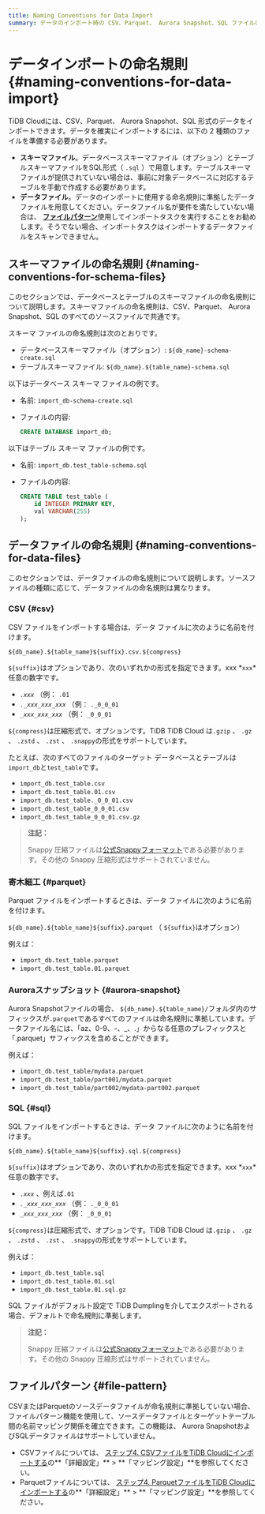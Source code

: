 ```yaml
---
title: Naming Conventions for Data Import
summary: データのインポート時の CSV、Parquet、 Aurora Snapshot、SQL ファイルの命名規則について説明します。
---
```


# データインポートの命名規則 {#naming-conventions-for-data-import}

TiDB Cloudには、CSV、Parquet、 Aurora Snapshot、SQL 形式のデータをインポートできます。データを確実にインポートするには、以下の 2 種類のファイルを準備する必要があります。

-   **スキーマファイル**。データベーススキーマファイル（オプション）とテーブルスキーマファイルをSQL形式（ `.sql` ）で用意します。テーブルスキーマファイルが提供されていない場合は、事前に対象データベースに対応するテーブルを手動で作成する必要があります。
-   **データファイル**。データのインポートに使用する命名規則に準拠したデータファイルを用意してください。データファイル名が要件を満たしていない場合は、 [**ファイルパターン**](#file-pattern)使用してインポートタスクを実行することをお勧めします。そうでない場合、インポートタスクはインポートするデータファイルをスキャンできません。

## スキーマファイルの命名規則 {#naming-conventions-for-schema-files}

このセクションでは、データベースとテーブルのスキーマファイルの命名規則について説明します。スキーマファイルの命名規則は、CSV、Parquet、 Aurora Snapshot、SQL のすべてのソースファイルで共通です。

スキーマ ファイルの命名規則は次のとおりです。

-   データベーススキーマファイル（オプション）: `${db_name}-schema-create.sql`
-   テーブルスキーマファイル: `${db_name}.${table_name}-schema.sql`

以下はデータベース スキーマ ファイルの例です。

-   名前: `import_db-schema-create.sql`
-   ファイルの内容:

    ```sql
    CREATE DATABASE import_db;
    ```

以下はテーブル スキーマ ファイルの例です。

-   名前: `import_db.test_table-schema.sql`
-   ファイルの内容:

    ```sql
    CREATE TABLE test_table (
        id INTEGER PRIMARY KEY,
        val VARCHAR(255)
    );
    ```

## データファイルの命名規則 {#naming-conventions-for-data-files}

このセクションでは、データファイルの命名規則について説明します。ソースファイルの種類に応じて、データファイルの命名規則は異なります。

### CSV {#csv}

CSV ファイルをインポートする場合は、データ ファイルに次のように名前を付けます。

`${db_name}.${table_name}${suffix}.csv.${compress}`

`${suffix}`はオプションであり、次のいずれかの形式を指定できます。xxx *`xxx`*任意の数字です。

-   *`.xxx`* （例： `.01`
-   *`._xxx_xxx_xxx`* （例： `._0_0_01`
-   *`_xxx_xxx_xxx`* （例： `_0_0_01`

`${compress}`は圧縮形式で、オプションです。TiDB TiDB Cloud は`.gzip` 、 `.gz` 、 `.zstd` 、 `.zst` 、 `.snappy`の形式をサポートしています。

たとえば、次のすべてのファイルのターゲット データベースとテーブルは`import_db`と`test_table`です。

-   `import_db.test_table.csv`
-   `import_db.test_table.01.csv`
-   `import_db.test_table._0_0_01.csv`
-   `import_db.test_table_0_0_01.csv`
-   `import_db.test_table_0_0_01.csv.gz`

> **注記：**
>
> Snappy 圧縮ファイルは[公式Snappyフォーマット](https://github.com/google/snappy)である必要があります。その他の Snappy 圧縮形式はサポートされていません。

### 寄木細工 {#parquet}

Parquet ファイルをインポートするときは、データ ファイルに次のように名前を付けます。

`${db_name}.${table_name}${suffix}.parquet` （ `${suffix}`はオプション）

例えば：

-   `import_db.test_table.parquet`
-   `import_db.test_table.01.parquet`

### Auroraスナップショット {#aurora-snapshot}

Aurora Snapshotファイルの場合、 `${db_name}.${table_name}/`フォルダ内のサフィックスが`.parquet`であるすべてのファイルは命名規則に準拠しています。データファイル名には、「az、0-9、-、_、.」からなる任意のプレフィックスと「.parquet」サフィックスを含めることができます。

例えば：

-   `import_db.test_table/mydata.parquet`
-   `import_db.test_table/part001/mydata.parquet`
-   `import_db.test_table/part002/mydata-part002.parquet`

### SQL {#sql}

SQL ファイルをインポートするときは、データ ファイルに次のように名前を付けます。

`${db_name}.${table_name}${suffix}.sql.${compress}`

`${suffix}`はオプションであり、次のいずれかの形式を指定できます。xxx *`xxx`*任意の数字です。

-   *`.xxx`* 、例えば`.01`
-   *`._xxx_xxx_xxx`* （例： `._0_0_01`
-   *`_xxx_xxx_xxx`* （例： `_0_0_01`

`${compress}`は圧縮形式で、オプションです。TiDB TiDB Cloud は`.gzip` 、 `.gz` 、 `.zstd` 、 `.zst` 、 `.snappy`の形式をサポートしています。

例えば：

-   `import_db.test_table.sql`
-   `import_db.test_table.01.sql`
-   `import_db.test_table.01.sql.gz`

SQL ファイルがデフォルト設定で TiDB Dumplingを介してエクスポートされる場合、デフォルトで命名規則に準拠します。

> **注記：**
>
> Snappy 圧縮ファイルは[公式Snappyフォーマット](https://github.com/google/snappy)である必要があります。その他の Snappy 圧縮形式はサポートされていません。

## ファイルパターン {#file-pattern}

CSVまたはParquetのソースデータファイルが命名規則に準拠していない場合、ファイルパターン機能を使用して、ソースデータファイルとターゲットテーブル間の名前マッピング関係を確立できます。この機能は、 Aurora SnapshotおよびSQLデータファイルはサポートしていません。

-   CSVファイルについては、 [ステップ4. CSVファイルをTiDB Cloudにインポートする](/tidb-cloud/import-csv-files.md#step-4-import-csv-files-to-tidb-cloud)の**「詳細設定」** &gt; **「マッピング設定」**を参照してください。
-   Parquetファイルについては、 [ステップ4. ParquetファイルをTiDB Cloudにインポートする](/tidb-cloud/import-parquet-files.md#step-4-import-parquet-files-to-tidb-cloud)の**「詳細設定」** &gt; **「マッピング設定」**を参照してください。
